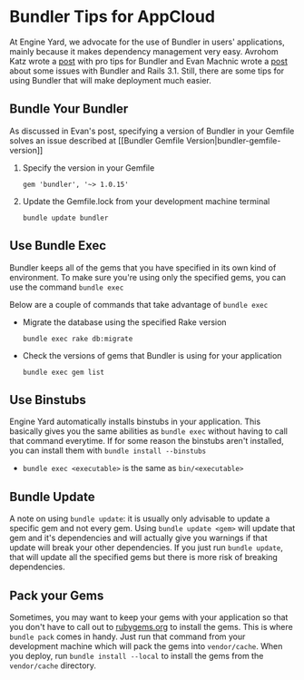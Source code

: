 # Bundler Tips for AppCloud

At Engine Yard, we advocate for the use of Bundler in users' applications, mainly
because it makes dependency management very easy. Avrohom Katz wrote a
[post](http://www.engineyard.com/blog/2011/bundler-pro-tip/) with pro tips for
Bundler and Evan Machnic wrote a [post](http://www.engineyard.com/blog/2011/bundler-and-rails-3-1-on-appcloud/)
about some issues with Bundler and Rails 3.1. Still, there are some tips for
using Bundler that will make deployment much easier.

## Bundle Your Bundler

As discussed in Evan's post, specifying a version of Bundler in your Gemfile
solves an issue described at [[Bundler Gemfile Version|bundler-gemfile-version]]

1. Specify the version in your Gemfile

    `gem 'bundler', '~> 1.0.15'`

2. Update the Gemfile.lock from your development machine terminal

    `bundle update bundler`
    
## Use Bundle Exec

Bundler keeps all of the gems that you have specified in its own kind of
environment. To make sure you're using only the specified gems, you can use
the command `bundle exec`

Below are a couple of commands that take advantage of `bundle exec`

* Migrate the database using the specified Rake version

    `bundle exec rake db:migrate`
    
* Check the versions of gems that Bundler is using for your application

    `bundle exec gem list`

## Use Binstubs

Engine Yard automatically installs binstubs in your application. This basically
gives you the same abilities as `bundle exec` without having to call that command
everytime. If for some reason the binstubs aren't installed, you can install them
with `bundle install --binstubs`

* `bundle exec <executable>` is the same as `bin/<executable>`

## Bundle Update

A note on using `bundle update`: it is usually only advisable to update a specific
gem and not every gem. Using `bundle update <gem>` will update that gem and it's
dependencies and will actually give you warnings if that update will break your
other dependencies. If you just run `bundle update`, that will update all the
specified gems but there is more risk of breaking dependencies.

## Pack your Gems

Sometimes, you may want to keep your gems with your application so that you don't
have to call out to [rubygems.org](http://rubygems.org) to install the gems. This
is where `bundle pack` comes in handy. Just run that command from your development
machine which will pack the gems into `vendor/cache`. When you deploy, run
`bundle install --local` to install the gems from the `vendor/cache` directory.